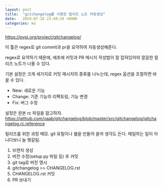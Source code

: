 ```yaml
---
layout: post
title:  "gitchangelog를 사용한 릴리즈 노트 자동생성"
date:   2019-07-16 23:49:29 +0900
categories: ko
---
```


https://pypi.org/project/gitchangelog/

이 툴은 regex로 git commit과 pr을 요약하여 자동생성해준다.

regex로 요약하기 때문에, 애초에 커밋과 PR 메시지 작성법이 잘 잡혀있어야 깔끔한 릴리즈 노트가 나올 수 있다.

기본 설정은 크게 세가지로 커밋 메시지의 종류를 나누는데, regex 옵션을 조절하면 바꿀 수 있다.

- New: 새로운 기능
- Change: 기존 기능의 리팩토링, 기능 변경
- Fix: 버그 수정


설정은 원본 rc 파일을 참고하자.
https://github.com/vaab/gitchangelog/blob/master/src/gitchangelog/gitchangelog.rc.reference


릴리즈를 위한 과정 메모.
git 유틸이나 쉘을 만들어 쓸까 생각도 든다. 매일하는 일이 아니다보니 늘 헷갈림.

1. 브랜치 생성
2. 버전 수정(setup.py 파일 등) 후 커밋
3. git tag로 버전 명시
4. gitchangelog >> CHANGELOG.rst
5. CHANGELOG.rst 커밋
6. PR 보내기
